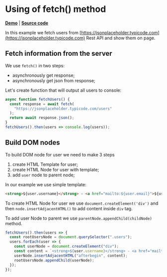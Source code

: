 # Using of fetch() method 

[**Demo**](https://romach.github.io/examples/javascript/fetch/demo.html) | [**Source code**](https://github.com/romach/examples/tree/master/javascript/fetch)

In this example we fetch users from [https://jsonplaceholder.typicode.com](https://jsonplaceholder.typicode.com) Rest API and show them on page.

## Fetch information from the server

We use `fetch()` in two steps:

- asynchronously get response;
- asynchronously get json from response;

Let's create function that will output all users to console:

```javascript
async function fetchUsers() {
  const response = await fetch(
    "https://jsonplaceholder.typicode.com/users"
  );
  return await response.json();
}
fetchUsers().then(users => console.log(users));
```

## Build DOM nodes

To build DOM node for user we need to make 3 steps

1. create HTML Template for user;
2. create HTML Node for user with template;
3. add `user` node to parent node;

In our example we use simple template:

```html
<strong>${user.username}</strong> - <a href="mailto:${user.email}">${user.email}</a>
```

To create HTML Node for user we use `document.createElement('div')` and then `node.insertAdjacentHTML()` to add content inside `div` tag.

To add user Node to parent we use `parentNode.appendChild(childNode)` method.

```javascript
fetchUsers().then(users => {
  const rootUsersNode = document.querySelector(".users");
  users.forEach(user => {
    const userNode = document.createElement("div");
    const content = `<strong>${user.username}</strong> - <a href="mailto:${user.email}">${user.email}</a>`;
    userNode.insertAdjacentHTML("afterbegin", content);
    rootUsersNode.appendChild(userNode);
  });
});
```